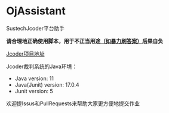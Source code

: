 # OjAssistant
SustechJcoder平台助手

**请合理地正确使用脚本，用于不正当用途[（如暴力刷答案）](https://github.com/JCoder-Pro/FeedBack/issues/6)后果自负**

[Jcoder项目地址](https://github.com/liuxukun2000/JCoder)

Jcoder裁判系统的Java环境：
* Java version: 11
* Java(Junit) version: 17.0.4
* Junit version: 5

欢迎提Issus和PullRequests来帮助大家更方便地提交作业
